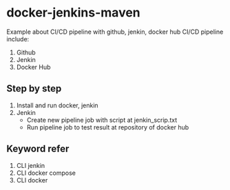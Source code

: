 # docker-jenkins-maven
  Example about CI/CD pipeline with github, jenkin, docker hub
  CI/CD pipeline include:
   1. Github
   2. Jenkin
   3. Docker Hub
## Step by step
1. Install and run docker, jenkin
2. Jenkin
   - Create new pipeline job with script at jenkin_scrip.txt
   - Run pipeline job to test result at repository of docker hub
## Keyword refer
1. CLI jenkin
2. CLI docker compose
3. CLI docker
